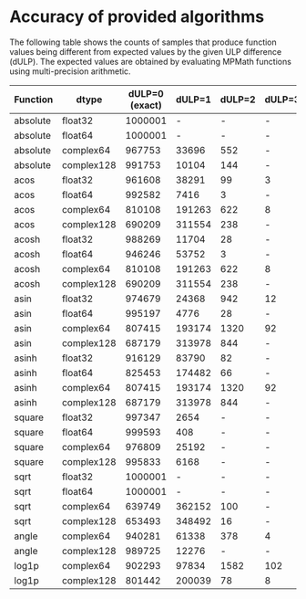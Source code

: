 
# Accuracy of provided algorithms

The following table shows the counts of samples that produce function
values being different from expected values by the given ULP
difference (dULP). The expected values are obtained by evaluating
MPMath functions using multi-precision arithmetic.

| Function | dtype | dULP=0 (exact) | dULP=1 | dULP=2 | dULP=3 | dULP>3 | errors    |
| -------- | ----- | ------------- | ----- | ----- | ----- | ----- | --------- |
| absolute | float32 | 1000001 | - | - | - | - | - |
| absolute | float64 | 1000001 | - | - | - | - | - |
| absolute | complex64 | 967753 | 33696 | 552 | - | - | - |
| absolute | complex128 | 991753 | 10104 | 144 | - | - | - |
| acos | float32 | 961608 | 38291 | 99 | 3 | - | - |
| acos | float64 | 992582 | 7416 | 3 | - | - | - |
| acos | complex64 | 810108 | 191263 | 622 | 8 | - | - |
| acos | complex128 | 690209 | 311554 | 238 | - | - | - |
| acosh | float32 | 988269 | 11704 | 28 | - | - | - |
| acosh | float64 | 946246 | 53752 | 3 | - | - | - |
| acosh | complex64 | 810108 | 191263 | 622 | 8 | - | - |
| acosh | complex128 | 690209 | 311554 | 238 | - | - | - |
| asin | float32 | 974679 | 24368 | 942 | 12 | - | - |
| asin | float64 | 995197 | 4776 | 28 | - | - | - |
| asin | complex64 | 807415 | 193174 | 1320 | 92 | - | - |
| asin | complex128 | 687179 | 313978 | 844 | - | - | - |
| asinh | float32 | 916129 | 83790 | 82 | - | - | - |
| asinh | float64 | 825453 | 174482 | 66 | - | - | - |
| asinh | complex64 | 807415 | 193174 | 1320 | 92 | - | - |
| asinh | complex128 | 687179 | 313978 | 844 | - | - | - |
| square | float32 | 997347 | 2654 | - | - | - | - |
| square | float64 | 999593 | 408 | - | - | - | - |
| square | complex64 | 976809 | 25192 | - | - | - | - |
| square | complex128 | 995833 | 6168 | - | - | - | - |
| sqrt | float32 | 1000001 | - | - | - | - | - |
| sqrt | float64 | 1000001 | - | - | - | - | - |
| sqrt | complex64 | 639749 | 362152 | 100 | - | - | - |
| sqrt | complex128 | 653493 | 348492 | 16 | - | - | - |
| angle | complex64 | 940281 | 61338 | 378 | 4 | - | - |
| angle | complex128 | 989725 | 12276 | - | - | - | - |
| log1p | complex64 | 902293 | 97834 | 1582 | 102 | 190 | - |
| log1p | complex128 | 801442 | 200039 | 78 | 8 | 434 | - |

